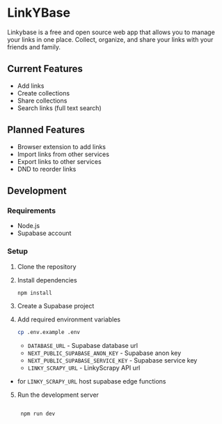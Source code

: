 # LinkYBase

Linkybase is a free and open source web app that allows you to manage your links in one place. Collect, organize, and share your links with your friends and family.

## Current Features

- Add links
- Create collections
- Share collections
- Search links (full text search)

## Planned Features

- Browser extension to add links
- Import links from other services
- Export links to other services
- DND to reorder links


## Development


### Requirements

- Node.js
- Supabase account

### Setup

1. Clone the repository

2. Install dependencies

   ```bash
   npm install
   ```

3. Create a Supabase project

4. Add required environment variables

   ```bash
   cp .env.example .env
   ```

   - `DATABASE_URL` - Supabase database url
   - `NEXT_PUBLIC_SUPABASE_ANON_KEY` - Supabase anon key
   - `NEXT_PUBLIC_SUPABASE_SERVICE_KEY` - Supabase service key
   -  `LINKY_SCRAPY_URL` - LinkyScrapy API url

* for `LINKY_SCRAPY_URL` host supabase edge functions

5. Run the development server

   ```bash

    npm run dev
    
    ```